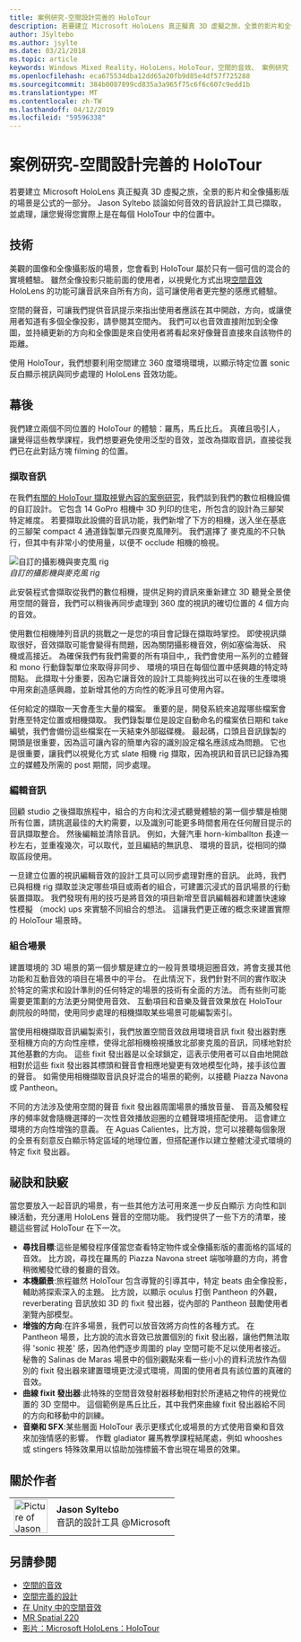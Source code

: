 ```yaml
---
title: 案例研究-空間設計完善的 HoloTour
description: 若要建立 Microsoft HoloLens 真正擬真 3D 虛擬之旅，全景的影片和全像攝影版的場景是公式的一部分。
author: JSyltebo
ms.author: jsylte
ms.date: 03/21/2018
ms.topic: article
keywords: Windows Mixed Reality，HoloLens，HoloTour，空間的音效、 案例研究
ms.openlocfilehash: eca675534dba12dd65a20fb9d85e4df57f725288
ms.sourcegitcommit: 384b0087899cd835a3a965f75c6f6c607c9edd1b
ms.translationtype: MT
ms.contentlocale: zh-TW
ms.lasthandoff: 04/12/2019
ms.locfileid: "59596338"
---
```

# <a name="case-study---spatial-sound-design-for-holotour"></a>案例研究-空間設計完善的 HoloTour

若要建立 Microsoft HoloLens 真正擬真 3D 虛擬之旅，全景的影片和全像攝影版的場景是公式的一部分。 Jason Syltebo 談論如何音效的音訊設計工具已擷取，並處理，讓您覺得您實際上是在每個 HoloTour 中的位置中。

## <a name="the-tech"></a>技術

美觀的圖像和全像攝影版的場景，您會看到 HoloTour 屬於只有一個可信的混合的實境體驗。 雖然全像投影只能前面的使用者，以視覺化方式出現[空間音效](spatial-sound.md)HoloLens 的功能可讓音訊來自所有方向，這可讓使用者更完整的感應式體驗。

空間的聲音，可讓我們提供音訊提示來指出使用者應該在其中開啟，方向，或讓使用者知道有多個全像投影，請參閱其空間內。 我們可以也音效直接附加到全像圖，並持續更新的方向和全像圖是來自使用者將看起來好像聲音直接來自該物件的距離。

使用 HoloTour，我們想要利用空間建立 360 度環境環境，以顯示特定位置 sonic 反白顯示視訊與同步處理的 HoloLens 音效功能。

## <a name="behind-the-scenes"></a>幕後

我們建立兩個不同位置的 HoloTour 的體驗：羅馬，馬丘比丘。 真確且吸引人，讓覺得這些教學課程，我們想要避免使用泛型的音效，並改為擷取音訊，直接從我們已在此對話方塊 filming 的位置。

### <a name="capturing-the-audio"></a>擷取音訊

在我們[有關的 HoloTour 擷取視覺內容的案例研究](case-study-capturing-and-creating-content-for-holotour.md)，我們談到我們的數位相機設備的自訂設計。 它包含 14 GoPro 相機中 3D 列印的住宅，所包含的設計為三腳架特定維度。 若要擷取此設備的音訊功能，我們新增了下方的相機，送入坐在基底的三腳架 compact 4 通道錄製單元四麥克風陣列。 我們選擇了 麥克風的不只執行，但其中有非常小的使用量，以便不 occlude 相機的檢視。

![自訂的攝影機與麥克風 rig](images/camera-rig-microphones-300px.png)<br>
*自訂的攝影機與麥克風 rig*

此安裝程式會擷取從我們的數位相機，提供足夠的資訊來重新建立 3D 聽覺全景使用空間的聲音，我們可以稍後再同步處理到 360 度的視訊的確切位置的 4 個方向的音效。

使用數位相機陣列音訊的挑戰之一是您的項目會記錄在擷取時掌控。 即使視訊擷取很好，音效擷取可能會變得有問題，因為關閉攝影機音效，例如塞倫海妖、 飛機或高接近。 為確保我們有我們需要的所有項目中,，我們會使用一系列的立體聲和 mono 行動錄製單位來取得非同步、 環境的項目在每個位置中感興趣的特定時間點。 此擷取十分重要，因為它讓音效的設計工具能夠找出可以在後的生產環境中用來創造感興趣，並新增其他的方向性的乾淨且可使用內容。

任何給定的擷取一天會產生大量的檔案。 重要的是，開發系統來追蹤哪些檔案會對應至特定位置或相機擷取。 我們錄製單位是設定自動命名的檔案依日期和 take 編號，我們會備份這些檔案在一天結束外部磁碟機。 最起碼，口頭且音訊錄製的開頭是很重要，因為這可讓內容的簡單內容的識別設定檔名應該成為問題。 它也是很重要，讓我們以視覺化方式 slate 相機 rig 擷取，因為視訊和音訊已記錄為獨立的媒體及所需的 post 期間，同步處理。

### <a name="editing-the-audio"></a>編輯音訊

回顧 studio 之後擷取旅程中，組合的方向和沈浸式聽覺體驗的第一個步驟是檢閱所有位置，請挑選最佳的大約需要，以及識別可能更多時間套用在任何醒目提示的音訊擷取整合。 然後編輯並清除音訊。 例如，大聲汽車 horn-kimballton 長達一秒左右，並重複幾次，可以取代，並且編結的無訊息、 環境的音訊，從相同的擷取區段使用。

一旦建立位置的視訊編輯音效的設計工具可以同步處理對應的音訊。 此時，我們已與相機 rig 擷取並決定哪些項目或兩者的組合，可建置沉浸式的音訊場景的行動裝置擷取。 我們發現有用的技巧是將音效的項目新增至音訊編輯器和建置快速線性模擬 （mock) ups 來實驗不同組合的想法。 這讓我們更正確的概念來建置實際的 HoloTour 場景時。

### <a name="assembling-the-scene"></a>組合場景

建置環境的 3D 場景的第一個步驟是建立的一般背景環境迴圈音效，將會支援其他功能和互動音效的項目在場景中的平台。 在此情況下，我們針對不同的實作取決於特定的需求和設計準則的任何特定的場景的技術有全面的方法。 而有些則可能需要更策劃的方法更分開使用音效、 互動項目和音樂及聲音效果放在 HoloTour 劇院般的時間，使用同步處理的相機擷取某些場景可能編製索引。

當使用相機擷取音訊編製索引，我們放置空間音效啟用環境音訊 fixit 發出器對應至相機方向的方向性座標，使得北部相機檢視播放北部麥克風的音訊，同樣地對於其他基數的方向。 這些 fixit 發出器是以全球鎖定，這表示使用者可以自由地開啟相對於這些 fixit 發出器其標頭和聲音會相應地變更有效地模型化時，接手該位置的聲音。 如需使用相機擷取音訊良好混合的場景的範例，以接聽 Piazza Navona 或 Pantheon。

不同的方法涉及使用空間的聲音 fixit 發出器周圍場景的播放音量、 音高及觸發程序的頻率就會隨機選擇的一次性音效播放迴圈的立體聲環境搭配使用。 這會建立環境的方向性增強的意義。 在 Aguas Calientes，比方說，您可以接聽每個象限的全景有刻意反白顯示特定區域的地理位置，但搭配運作以建立整體沈浸式環境的特定 fixit 發出器。

## <a name="tips-and-tricks"></a>祕訣和訣竅

當您要放入一起音訊的場景，有一些其他方法可用來進一步反白顯示 方向性和訓練活動，充分運用 HoloLens 聲音的空間功能。 我們提供了一些下方的清單，接聽這些嘗試 HoloTour 在下一次。
* **尋找目標**:這些是觸發程序僅當您查看特定物件或全像攝影版的畫面格的區域的音效。 比方說，尋找在羅馬的 Piazza Navona street 端咖啡廳的方向，將會稍微觸發忙碌的餐廳的音效。
* **本機願景**:旅程雖然 HoloTour 包含導覽的引導其中，特定 beats 由全像投影，輔助將探索深入的主題。 比方說，以顯示 oculus 打倒 Pantheon 的外觀，reverberating 音訊放如 3D 的 fixit 發出器，從內部的 Pantheon 鼓勵使用者瀏覽內部模型。
* **增強的方向**:在許多場景，我們可以放音效將方向性的各種方式。 在 Pantheon 場景，比方說的流水音效已放置個別的 fixit 發出器，讓他們無法取得 'sonic 視差' 感，因為他們逐步周圍的 play 空間可能不足以使用者接近。 秘魯的 Salinas de Maras 場景中的個別觀點來看一些小小的資料流放作為個別的 fixit 發出器來建置環境更沈浸式環境，周圍的使用者具有該位置的真確的音效。
* **曲線 fixit 發出器**:此特殊的空間音效發射器移動相對於所連結之物件的視覺位置的 3D 空間中。 這個範例是馬丘比丘，其中我們來曲線 fixit 發出器給不同的方向和移動中的訓練。
* **音樂和 SFX**:某些層面 HoloTour 表示更樣式化或場景的方式使用音樂和音效來加強情感的影響。 作戰 gladiator 羅馬教學課程結尾處，例如 whooshes 或 stingers 特殊效果用以協助加強標籤不會出現在場景的效果。

## <a name="about-the-author"></a>關於作者

<table style="border-collapse:collapse">
<tr>
<td style="border-style: none" width="60px"><img alt="Picture of Jason Syltebo" width="60" height="60" src="images/syltebo.png"></td>
<td style="border-style: none"><b>Jason Syltebo</b><br>音訊的設計工具 @Microsoft</td>
</tr>
</table>

## <a name="see-also"></a>另請參閱
* [空間的音效](spatial-sound.md)
* [空間完善的設計](spatial-sound-design.md)
* [在 Unity 中的空間音效](spatial-sound-in-unity.md)
* [MR Spatial 220](holograms-220.md)
* [影片：Microsoft HoloLens：HoloTour](https://www.youtube.com/watch?v=pLd9WPlaMpY)

 

